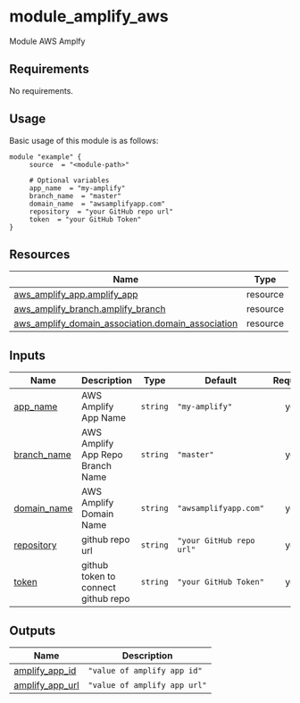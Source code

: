 # module_amplify_aws

Module AWS Amplfy

<!-- BEGIN_AUTOMATED_TF_DOCS_BLOCK -->
## Requirements

No requirements.

## Usage

Basic usage of this module is as follows:

```hcl
module "example" {
	 source  = "<module-path>"

	 # Optional variables
	 app_name  = "my-amplify"
	 branch_name  = "master"
	 domain_name  = "awsamplifyapp.com"
	 repository  = "your GitHub repo url"
	 token  = "your GitHub Token"
}
```

## Resources

| Name | Type |
|------|------|
| [aws_amplify_app.amplify_app](https://registry.terraform.io/providers/hashicorp/aws/latest/docs/resources/amplify_app) | resource |
| [aws_amplify_branch.amplify_branch](https://registry.terraform.io/providers/hashicorp/aws/latest/docs/resources/amplify_branch) | resource |
| [aws_amplify_domain_association.domain_association](https://registry.terraform.io/providers/hashicorp/aws/latest/docs/resources/amplify_domain_association) | resource |

## Inputs

| Name | Description | Type | Default | Required |
|------|-------------|------|---------|:--------:|
| <a name="input_app_name"></a> [app\_name](#input\_app\_name) | AWS Amplify App Name | `string` | `"my-amplify"` | yes |
| <a name="input_branch_name"></a> [branch\_name](#input\_branch\_name) | AWS Amplify App Repo Branch Name | `string` | `"master"` | yes |
| <a name="input_domain_name"></a> [domain\_name](#input\_domain\_name) | AWS Amplify Domain Name | `string` | `"awsamplifyapp.com"` | yes |
| <a name="input_repository"></a> [repository](#input\_repository) | github repo url | `string` | `"your GitHub repo url"` | yes |
| <a name="input_token"></a> [token](#input\_token) | github token to connect github repo | `string` | `"your GitHub Token"` | yes |

## Outputs

| Name | Description |
|------|-------------|
| <a name="output_amplify_app_id"></a> [amplify\_app\_id](#output\_amplify\_app\_id) | `"value of amplify app id"` |
| <a name="output_amplify_app_url"></a> [amplify\_app\_url](#output\_amplify\_app\_url) | `"value of amplify app url"` |
<!-- END_AUTOMATED_TF_DOCS_BLOCK -->